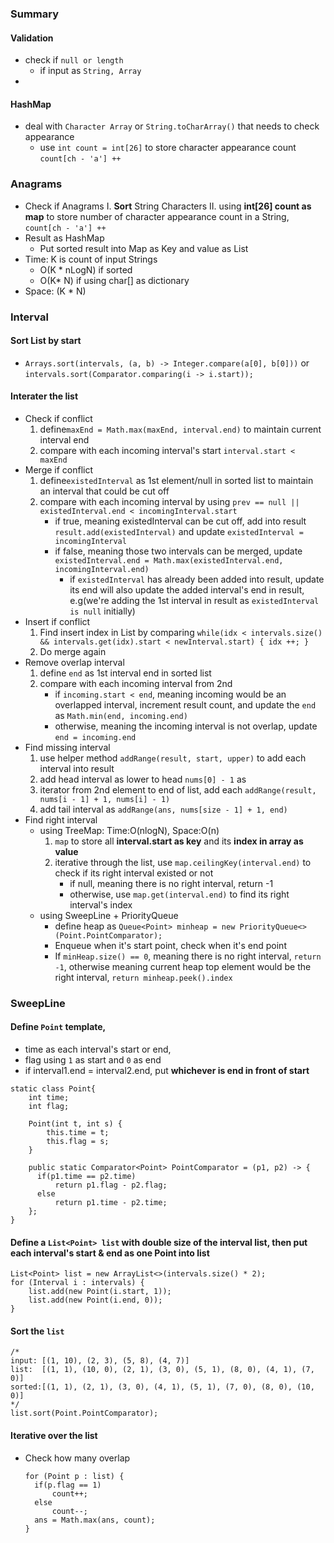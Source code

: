 ### Summary
#### Validation
 - check if `null or length`
	 - if input as `String, Array`
 - 
#### HashMap
- deal with `Character Array` or `String.toCharArray()` that needs to check appearance
	- use `int count = int[26]` to store character appearance count `count[ch - 'a'] ++`
###  Anagrams
- Check if Anagrams
	I. **Sort** String Characters 
	II. using **int[26] count as map** to store number of character appearance count in a String, `count[ch - 'a'] ++`
- Result as HashMap
	- Put sorted result into Map as Key and value as List<String>
- Time: K is count of input Strings
	- O(K * nLogN)  if sorted
	- O(K* N) if using char[] as dictionary
- Space: (K * N)
### Interval
#### Sort List by start 
- `Arrays.sort(intervals, (a, b) -> Integer.compare(a[0], b[0]))` or `intervals.sort(Comparator.comparing(i -> i.start));`
#### Interater the list
- Check if conflict
	1. define`maxEnd = Math.max(maxEnd, interval.end)` to maintain current interval end
	2. compare with each incoming interval's start `interval.start < maxEnd`
- Merge if conflict
	1. define`existedInterval` as 1st element/null in sorted list to maintain an interval that could be cut off
	2. compare with each incoming interval by using `prev == null || existedInterval.end < incomingInterval.start`
		- if true, meaning existedInterval can be cut off, add into result `result.add(existedInterval)` and update `existedInterval = incomingInterval`
		- if false, meaning those two intervals can be merged, update `existedInterval.end = Math.max(existedInterval.end, incomingInterval.end)`
			-  if `existedInterval` has already been added into result, update its end will also update the added interval's end in result, e.g(we're adding the 1st interval in result as `existedInterval is null` initially)
- Insert if conflict
	1. Find insert index in List by comparing `while(idx < intervals.size() && intervals.get(idx).start < newInterval.start) { idx ++; }`
	2. Do merge again
- Remove overlap interval
	1. define `end` as 1st interval end in sorted list 
	2. compare with each incoming interval from 2nd
		- if `incoming.start < end`, meaning incoming would be an overlapped interval, increment result count, and update the `end` as `Math.min(end, incoming.end)`
		- otherwise, meaning the incoming interval is not overlap, update `end = incoming.end`
- Find missing interval
	1. use helper method `addRange(result, start, upper)` to add each interval into result
	2. add head interval as lower to head `nums[0] - 1` as 
	3. iterator from 2nd element to end of list, add each `addRange(result, nums[i - 1] + 1, nums[i] - 1)`
	4. add tail interval as `addRange(ans, nums[size - 1] + 1, end)`
- Find right interval
	- using TreeMap: Time:O(nlogN), Space:O(n)
		1. `map` to store all **interval.start as key** and its **index in array as value**
		2. iterative through the list, use `map.ceilingKey(interval.end)` to check if its right interval existed or not
			- if null, meaning there is no right interval, return -1
			- otherwise, use `map.get(interval.end)` to find its right interval's index
	- using SweepLine + PriorityQueue
		- define heap as `Queue<Point> minheap = new PriorityQueue<>(Point.PointComparator);`
		- Enqueue when it's start point, check when it's end point
		- If `minHeap.size() == 0`, meaning there is no right interval, `return -1`, otherwise meaning current heap top element would be the right interval, `return minheap.peek().index`
### SweepLine
#### Define `Point` template, 
- time as each interval's start or end, 
- flag using `1` as start and `0` as end
- if interval1.end = interval2.end, put **whichever is end in front of start**
```
static class Point{  
    int time;  
    int flag;  
  
    Point(int t, int s) {  
	    this.time = t;  
        this.flag = s;  
    }  
  
    public static Comparator<Point> PointComparator = (p1, p2) -> {  
	  if(p1.time == p2.time)  
		  return p1.flag - p2.flag;  
      else  
		  return p1.time - p2.time;  
    };  
}
```
#### Define a `List<Point> list` with **double size of the interval list**, then put **each interval's start & end as one Point** into list
```
List<Point> list = new ArrayList<>(intervals.size() * 2);
for (Interval i : intervals) {  
    list.add(new Point(i.start, 1));  
    list.add(new Point(i.end, 0));  
}
```
#### **Sort** the `list`
```
/*
input: [(1, 10), (2, 3), (5, 8), (4, 7)]
list:  [(1, 1), (10, 0), (2, 1), (3, 0), (5, 1), (8, 0), (4, 1), (7, 0)]
sorted:[(1, 1), (2, 1), (3, 0), (4, 1), (5, 1), (7, 0), (8, 0), (10, 0)]
*/
list.sort(Point.PointComparator);
```
#### Iterative over the list
- Check how many overlap
	```
  for (Point p : list) {  
	  if(p.flag == 1)  
		  count++;  
      else  
		  count--;  
      ans = Math.max(ans, count);  
	}
	```
<!--stackedit_data:
eyJoaXN0b3J5IjpbLTE1ODAxODEwMDAsLTE2MTQ1Njg2MjcsMT
M2MzE0NzEyLC0zODAxMjk1MzEsNzI4NjA1ODY4LC0xMDkyMTE0
MDU1LDE2MTE1MDkwMDcsMTAwMDc5NzE2NCwzNzU2MjgyMTcsLT
E4NTM1MTQ4NjQsLTIzMzY2Mzk3NSwyOTA0NjM5NSwtMTU2MjU5
Mjg3MCwtNTAwMzU4MTE1XX0=
-->